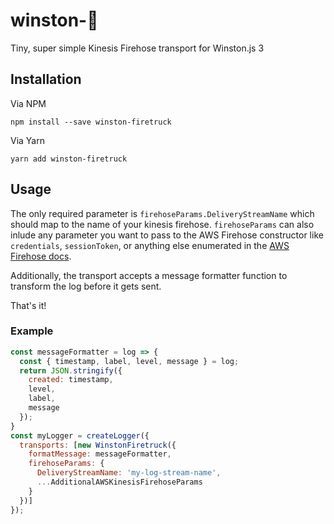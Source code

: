 # winston-🚒
Tiny, super simple Kinesis Firehose transport for Winston.js 3

## Installation
Via NPM

`npm install --save winston-firetruck`

Via Yarn

`yarn add winston-firetruck`

## Usage
The only required parameter is `firehoseParams.DeliveryStreamName` which should map to the name of your kinesis firehose. `firehoseParams` can also inlude any parameter you want to pass to the AWS Firehose constructor like `credentials`, `sessionToken`, or anything else enumerated in the [AWS Firehose docs](http://docs.aws.amazon.com/AWSJavaScriptSDK/latest/AWS/Firehose.html).

Additionally, the transport accepts a message formatter function to transform the log before it gets sent.

That's it!

### Example
```js
const messageFormatter = log => {
  const { timestamp, label, level, message } = log;
  return JSON.stringify({
    created: timestamp,
    level,
    label,
    message
  });
}
const myLogger = createLogger({
  transports: [new WinstonFiretruck({
    formatMessage: messageFormatter,
    firehoseParams: {
      DeliveryStreamName: 'my-log-stream-name',
      ...AdditionalAWSKinesisFirehoseParams
    }
  })]
});
```